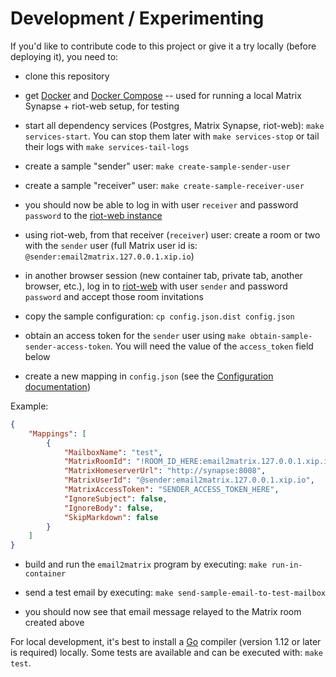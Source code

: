 # Development / Experimenting

If you'd like to contribute code to this project or give it a try locally (before deploying it), you need to:

- clone this repository

- get [Docker](https://www.docker.com/) and [Docker Compose](https://docs.docker.com/compose/) -- used for running a local Matrix Synapse + riot-web setup, for testing

- start all dependency services (Postgres, Matrix Synapse, riot-web): `make services-start`. You can stop them later with `make services-stop` or tail their logs with `make services-tail-logs`

- create a sample "sender" user: `make create-sample-sender-user`

- create a sample "receiver" user: `make create-sample-receiver-user`

- you should now be able to log in with user `receiver` and password `password` to the [riot-web instance](http://email2matrix.127.0.0.1.xip.io:41465)

- using riot-web, from that receiver (`receiver`) user: create a room or two with the `sender` user (full Matrix user id is: `@sender:email2matrix.127.0.0.1.xip.io`)

- in another browser session (new container tab, private tab, another browser, etc.), log in to [riot-web](http://email2matrix.127.0.0.1.xip.io:41465) with user `sender` and password `password` and accept those room invitations

- copy the sample configuration: `cp config.json.dist config.json`

- obtain an access token for the `sender` user using `make obtain-sample-sender-access-token`. You will need the value of the `access_token` field below

- create a new mapping in `config.json` (see the [Configuration documentation](configuration.md))

Example:
```json
{
	"Mappings": [
		{
			"MailboxName": "test",
			"MatrixRoomId": "!ROOM_ID_HERE:email2matrix.127.0.0.1.xip.io",
			"MatrixHomeserverUrl": "http://synapse:8008",
			"MatrixUserId": "@sender:email2matrix.127.0.0.1.xip.io",
			"MatrixAccessToken": "SENDER_ACCESS_TOKEN_HERE",
			"IgnoreSubject": false,
			"IgnoreBody": false,
			"SkipMarkdown": false
		}
	]
}
```

- build and run the `email2matrix` program by executing: `make run-in-container`

- send a test email by executing: `make send-sample-email-to-test-mailbox`

- you should now see that email message relayed to the Matrix room created above


For local development, it's best to install a [Go](https://golang.org/) compiler (version 1.12 or later is required) locally.
Some tests are available and can be executed with: `make test`.
